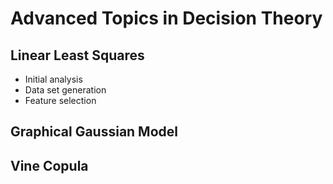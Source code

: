 # Advanced Topics in Decision Theory

## Linear Least Squares

- Initial analysis
- Data set generation
- Feature selection

## Graphical Gaussian Model

## Vine Copula 